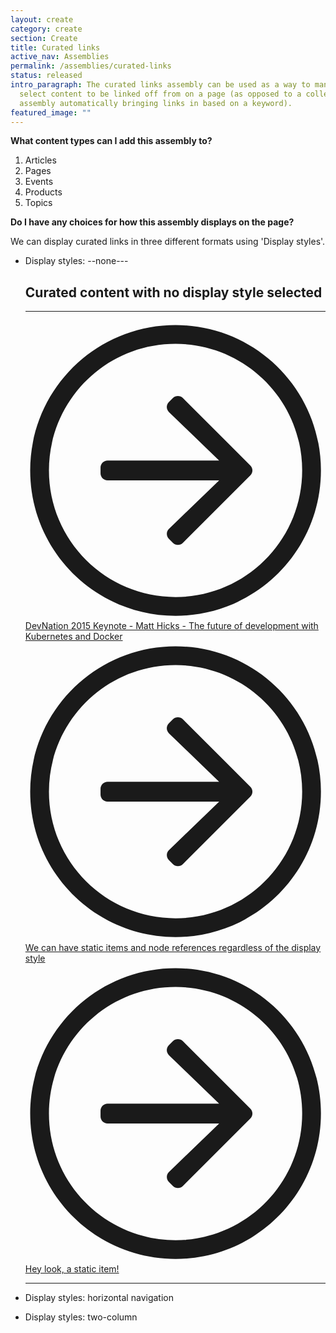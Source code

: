 ```yaml
---
layout: create
category: create
section: Create
title: Curated links
active_nav: Assemblies
permalink: /assemblies/curated-links
status: released
intro_paragraph: The curated links assembly can be used as a way to manually
  select content to be linked off from on a page (as opposed to a collection
  assembly automatically bringing links in based on a keyword).
featured_image: ""
---
```

**What content types can I add this assembly to?**

1. Articles
2. Pages
3. Events
4. Products
5. Topics

**Do I have any choices for how this assembly displays on the page?**

We can display curated links in three different formats using 'Display styles'.

* Display styles: --none---

  <div class="pf-l-grid pf-m-gutter">
              <div class="pf-l-grid__item">
                    <h2 class="pf-c-title pf-u-pt-md">            Curated content with no display style selected
        </h2>
                      <hr class="rhd-c-divider">
          <div class="pf-l-flex pf-m-column">
                        <div class="pf-l-flex__item">
                              <svg class="svg-inline--fa fa-arrow-circle-right fa-w-16" aria-hidden="true" focusable="false" data-prefix="fal" data-icon="arrow-circle-right" role="img" xmlns="http://www.w3.org/2000/svg" viewBox="0 0 512 512" data-fa-i2svg=""><path fill="currentColor" d="M8 256c0 137 111 248 248 248s248-111 248-248S393 8 256 8 8 119 8 256zM256 40c118.7 0 216 96.1 216 216 0 118.7-96.1 216-216 216-118.7 0-216-96.1-216-216 0-118.7 96.1-216 216-216zm12.5 92.5l115.1 115c4.7 4.7 4.7 12.3 0 17l-115.1 115c-4.7 4.7-12.3 4.7-17 0l-6.9-6.9c-4.7-4.7-4.7-12.5.2-17.1l85.6-82.5H140c-6.6 0-12-5.4-12-12v-10c0-6.6 5.4-12 12-12h190.3l-85.6-82.5c-4.8-4.7-4.9-12.4-.2-17.1l6.9-6.9c4.8-4.7 12.4-4.7 17.1 0z"></path></svg><!-- <i class="fal fa-arrow-circle-right"></i> -->
                              <a href="/videos/youtube/Bi2sAvhaGno" hreflang="en">DevNation 2015 Keynote - Matt Hicks - The future of development with Kubernetes and Docker</a>
              </div>
                        <div class="pf-l-flex__item">
                              <svg class="svg-inline--fa fa-arrow-circle-right fa-w-16" aria-hidden="true" focusable="false" data-prefix="fal" data-icon="arrow-circle-right" role="img" xmlns="http://www.w3.org/2000/svg" viewBox="0 0 512 512" data-fa-i2svg=""><path fill="currentColor" d="M8 256c0 137 111 248 248 248s248-111 248-248S393 8 256 8 8 119 8 256zM256 40c118.7 0 216 96.1 216 216 0 118.7-96.1 216-216 216-118.7 0-216-96.1-216-216 0-118.7 96.1-216 216-216zm12.5 92.5l115.1 115c4.7 4.7 4.7 12.3 0 17l-115.1 115c-4.7 4.7-12.3 4.7-17 0l-6.9-6.9c-4.7-4.7-4.7-12.5.2-17.1l85.6-82.5H140c-6.6 0-12-5.4-12-12v-10c0-6.6 5.4-12 12-12h190.3l-85.6-82.5c-4.8-4.7-4.9-12.4-.2-17.1l6.9-6.9c4.8-4.7 12.4-4.7 17.1 0z"></path></svg><!-- <i class="fal fa-arrow-circle-right"></i> -->
                              <a href="">We can have static items and node references regardless of the display style</a>
              </div>
                        <div class="pf-l-flex__item">
                              <svg class="svg-inline--fa fa-arrow-circle-right fa-w-16" aria-hidden="true" focusable="false" data-prefix="fal" data-icon="arrow-circle-right" role="img" xmlns="http://www.w3.org/2000/svg" viewBox="0 0 512 512" data-fa-i2svg=""><path fill="currentColor" d="M8 256c0 137 111 248 248 248s248-111 248-248S393 8 256 8 8 119 8 256zM256 40c118.7 0 216 96.1 216 216 0 118.7-96.1 216-216 216-118.7 0-216-96.1-216-216 0-118.7 96.1-216 216-216zm12.5 92.5l115.1 115c4.7 4.7 4.7 12.3 0 17l-115.1 115c-4.7 4.7-12.3 4.7-17 0l-6.9-6.9c-4.7-4.7-4.7-12.5.2-17.1l85.6-82.5H140c-6.6 0-12-5.4-12-12v-10c0-6.6 5.4-12 12-12h190.3l-85.6-82.5c-4.8-4.7-4.9-12.4-.2-17.1l6.9-6.9c4.8-4.7 12.4-4.7 17.1 0z"></path></svg><!-- <i class="fal fa-arrow-circle-right"></i> -->
                              <a href="">Hey look, a static item!</a>
              </div>
                    </div>
          <hr class="rhd-c-divider">
            </div>
    </div>
* Display styles: horizontal navigation
* Display styles: two-column